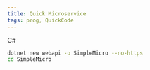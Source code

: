 ```yaml
---
title: Quick Microservice
tags: prog, QuickCode
---
```


C#

```bash
dotnet new webapi -o SimpleMicro --no-https
cd SimpleMicro
```

